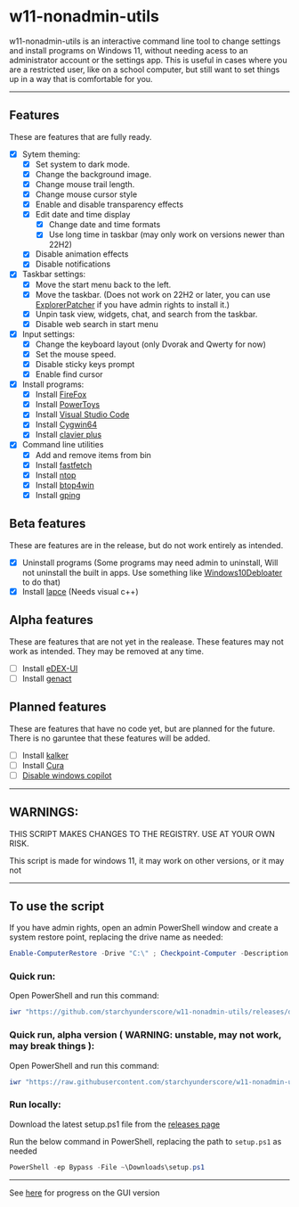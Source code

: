 # w11-nonadmin-utils

w11-nonadmin-utils is an interactive command line tool to change settings and install programs on Windows 11, without needing acess to an administrator account or the settings app. This is useful in cases where you are a restricted user, like on a school computer, but still want to set things up in a way that is comfortable for you.

---

## Features

These are features that are fully ready.

- [x] Sytem theming:
  - [x] Set system to dark mode.
  - [x] Change the background image.
  - [x] Change mouse trail length.
  - [x] Change mouse cursor style
  - [x] Enable and disable transparency effects
  - [x] Edit date and time display
    - [x] Change date and time formats
    - [x] Use long time in taskbar (may only work on versions newer than 22H2)
  - [x] Disable animation effects
  - [x] Disable notifications

- [x] Taskbar settings:
  - [x] Move the start menu back to the left.
  - [x] Move the taskbar. (Does not work on 22H2 or later, you can use [ExplorerPatcher](https://github.com/valinet/ExplorerPatcher/releases) if you have admin rights to install it.)
  - [x] Unpin task view, widgets, chat, and search from the taskbar.
  - [x] Disable web search in start menu

- [x] Input settings:
  - [x] Change the keyboard layout (only Dvorak and Qwerty for now)
  - [x] Set the mouse speed.
  - [x] Disable sticky keys prompt
  - [x] Enable find cursor

- [x] Install programs:
  - [x] Install [FireFox](https://www.mozilla.org/en-US/firefox/new/)
  - [x] Install [PowerToys](https://github.com/microsoft/PowerToys)
  - [x] Install [Visual Studio Code](https://github.com/microsoft/vscode)
  - [x] Install [Cygwin64](https://www.cygwin.com/)
  - [x] Install [clavier plus](https://github.com/guilryder/clavier-plus)

- [x] Command line utilities
  - [x] Add and remove items from bin
  - [x] Install [fastfetch](https://github.com/LinusDierheimer/fastfetch)
  - [x] Install [ntop](https://github.com/gsass1/NTop)
  - [x] Install [btop4win](https://github.com/aristocratos/btop4win)
  - [x] Install [gping](https://github.com/orf/gping)

## Beta features

These are features are in the release, but do not work entirely as intended.

- [x] Uninstall programs (Some programs may need admin to uninstall, Will not uninstall the built in apps. Use something like [Windows10Debloater](https://github.com/Sycnex/Windows10Debloater) to do that)
- [x] Install [lapce](https://github.com/lapce/lapce) (Needs visual c++)

## Alpha features

These are features that are not yet in the realease. These features may not work as intended. They may be removed at any time.

- [ ] Install [eDEX-UI](https://github.com/GitSquared/edex-ui)
- [ ] Install [genact](https://github.com/svenstaro/genact)

## Planned features

These are features that have no code yet, but are planned for the future. There is no garuntee that these features will be added.

- [ ] Install [kalker](https://github.com/PaddiM8/kalker)
- [ ] Install [Cura](https://github.com/Ultimaker/Cura/)
- [ ] [Disable windows copilot](https://allthings.how/how-to-disable-copilot-on-windows-11/)

---

## WARNINGS:

THIS SCRIPT MAKES CHANGES TO THE REGISTRY. USE AT YOUR OWN RISK.

This script is made for windows 11, it may work on other versions, or it may not

---

## To use the script

If you have admin rights, open an admin PowerShell window and create a system restore point, replacing the drive name as needed:

```PowerShell
Enable-ComputerRestore -Drive "C:\" ; Checkpoint-Computer -Description "w11-nonadmin-utils script run" -RestorePointType "MODIFY_SETTINGS"
```

### Quick run:

Open PowerShell and run this command: 

```PowerShell
iwr "https://github.com/starchyunderscore/w11-nonadmin-utils/releases/download/00.01.18/setup.ps1" | iex
```

### Quick run, alpha version ( WARNING: unstable, may not work, may break things ):

Open PowerShell and run this command:

```PowerShell
iwr "https://raw.githubusercontent.com/starchyunderscore/w11-nonadmin-utils/main/current/setup.ps1" | iex
```

### Run locally:

Download the latest setup.ps1 file from the [releases page](https://github.com/starchyunderscore/w11-nonadmin-utils/releases/latest)

Run the below command in PowerShell, replacing the path to `setup.ps1` as needed

```PowerShell
PowerShell -ep Bypass -File ~\Downloads\setup.ps1
```

---

See [here](https://github.com/starchyunderscore/w11-nonadmin-utils/blob/main/current/GUI-setup.ps1) for progress on the GUI version
